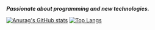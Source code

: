 ***Passionate about programming and new technologies.***

[![Anurag's GitHub stats](https://github-readme-stats.vercel.app/api?username=PierreOliveira1&show_icons=true&theme=dracula&custom_title=Pierre%20Oliveira&)](https://github.com/anuraghazra/github-readme-stats)
[![Top Langs](https://github-readme-stats.vercel.app/api/top-langs/?username=PierreOliveira1&layout=compact&theme=dracula&card_width=400)](https://github.com/anuraghazra/github-readme-stats)
<!--
**PierreOliveira1/PierreOliveira1** is a ✨ _special_ ✨ repository because its `README.md` (this file) appears on your GitHub profile.

Here are some ideas to get you started:

- 🔭 I’m currently working on ...
- 🌱 I’m currently learning ...
- 👯 I’m looking to collaborate on ...
- 🤔 I’m looking for help with ...
- 💬 Ask me about ...
- 📫 How to reach me: ...
- 😄 Pronouns: ...
- ⚡ Fun fact: ...
-->
